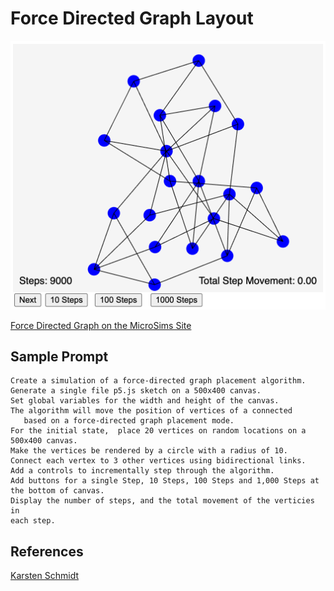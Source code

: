 # Force Directed Graph Layout

![](force.png)

[Force Directed Graph on the MicroSims Site](https://dmccreary.github.io/microsims/sims/force-directed-graph/)

## Sample Prompt

```linenums="0"
Create a simulation of a force-directed graph placement algorithm.
Generate a single file p5.js sketch on a 500x400 canvas.
Set global variables for the width and height of the canvas.
The algorithm will move the position of vertices of a connected
   based on a force-directed graph placement mode.
For the initial state,  place 20 vertices on random locations on a 500x400 canvas. 
Make the vertices be rendered by a circle with a radius of 10.
Connect each vertex to 3 other vertices using bidirectional links.
Add a controls to incrementally step through the algorithm.
Add buttons for a single Step, 10 Steps, 100 Steps and 1,000 Steps at the bottom of canvas.
Display the number of steps, and the total movement of the verticies in
each step.
```

## References

[Karsten Schmidt](http://haptic-data.com/toxiclibsjs/examples/force-directed-graph-p5)